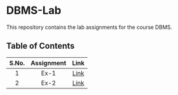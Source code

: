# DBMS-Lab

This repository contains the lab assignments for the course DBMS.

<!-- Draw table and give link to the Ex-1,Ex-2 -->

## Table of Contents

| S.No. | Assignment | Link |
| :---: | :---: | :---: |
| 1 | Ex-1 | [Link](./Ex-1.md) |
| 2 | Ex-2 | [Link](./Ex-2.md) |